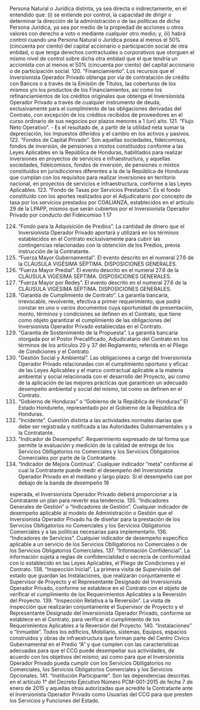 Persona Natural o Jurídica distinta, ya sea directa o indirectamente, en el entendido
que: (i) se entiende por control, la capacidad de dirigir o determinar la dirección de la
administración o de las políticas de dicha Persona Jurídica, ya sea por medio de la
propiedad de acciones u otros valores con derecho a voto o mediante cualquier otro
medio; y, (ii) habrá control cuando una Persona Natural o Jurídica posea al menos el
50% (cincuenta por ciento) del capital accionario o participación social de otra entidad, o
que tenga derechos contractuales o corporativos que otorguen el mismo nivel de control
sobre dicha otra entidad que el que tendría un accionista con al menos el 50%
(cincuenta por ciento) del capital accionario o de participación social.
120. “Financiamiento”. Los recursos que el Inversionista Operador Privado obtenga por
vía de contratación de crédito con Bancos o a través de la Emisión de Títulos, las
coberturas de los mismos y/o los productos de los Financiamientos, así como los
refinanciamientos de los créditos originales que obtenga el Inversionista Operador
Privado a través de cualquier instrumento de deuda, exclusivamente para el
cumplimiento de las obligaciones derivadas del Contrato, con excepción de los créditos
recibidos de proveedores en el curso ordinario de sus negocios por plazos menores a 1
(un) año.
121. “Flujo Neto Operativo”. - Es el resultado de, a partir de la utilidad neta sumar la
depreciación, los impuestos diferidos y el cambio en los activos y pasivos.
122. “Fondos de Capital Privado”. Son aquellas sociedades, fideicomisos, fondos de
inversión, de pensiones o mixtos constituidos conforme a las Leyes Aplicables en la
República de Honduras, habilitados para realizar inversiones en proyectos de servicios
e infraestructura, y aquellas sociedades, fideicomisos, fondos de inversión, de
pensiones o mixtos constituidos en jurisdicciones diferentes a la de la República de
Honduras que cumplan con los requisitos para realizar inversiones en territorio nacional,
en proyectos de servicios e infraestructura, conforme a las Leyes Aplicables.
123. “Fondo de Tasas por Servicios Prestados”. Es el fondo constituido con los
aportes realizados por el Adjudicatario por concepto de tasa por los servicios prestados
por COALIANZA, establecidos en el artículo 29 de la LPAPP, mismos que serán
cubiertos por el Inversionista Operador Privado por conducto del Fideicomiso 1
17

124. “Fondo para la Adquisición de Predios”. La cantidad de dinero que el
Inversionista Operador Privado aportará y utilizará en los términos establecidos en el
Contrato exclusivamente para cubrir las contingencias relacionadas con la obtención de
los Predios, previa instrucción de la Contratante.
125. “Fuerza Mayor Gubernamental”. El evento descrito en el numeral 27.6 de la
CLÁUSULA VIGÉSIMA SÉPTIMA. DISPOSICIONES GENERALES.
126. “Fuerza Mayor Predial”. El evento descrito en el numeral 27.6 de la CLÁUSULA
VIGÉSIMA SÉPTIMA. DISPOSICIONES GENERALES.
127. “Fuerza Mayor por Redes”. El evento descrito en el numeral 27.6 de la
CLÁUSULA VIGÉSIMA SÉPTIMA. DISPOSICIONES GENERALES.
128. “Garantía de Cumplimiento de Contrato”. La garantía bancaria, irrevocable,
revolvente, efectiva a primer requerimiento, que podrá constar en uno o varios
documentos cuya oportunidad de presentación, monto, términos y condiciones se
definen en el Contrato, que tiene como objeto garantizar el cumplimiento de las
obligaciones del Inversionista Operador Privado establecidas en el Contrato.
129. “Garantía de Sostenimiento de la Propuesta”. La garantía bancaria otorgada por
el Postor Precalificado, Adjudicatario del Contrato en los términos de los artículos 20 y
37 del Reglamento, referida en el Pliego de Condiciones y el Contrato.
130. “Gestión Social y Ambiental”. Las obligaciones a cargo del Inversionista Operador
Privado relacionadas con el cumplimiento oportuno y eficaz de las Leyes Aplicables y el
marco contractual aplicable a la materia ambiental y social relacionada con el desarrollo
del Proyecto, así como de la aplicación de las mejores prácticas que garanticen un
adecuado desempeño ambiental y social del mismo, tal como se definen en el Contrato.
131. “Gobierno de Honduras” o “Gobierno de la República de Honduras” El
Estado Hondureño, representado por el Gobierno de la República de Honduras.
132. “Incidente”. Cuestión distinta a las actividades normales diarias que debe ser
registrada y notificada a las Autoridades Gubernamentales y a la Contratante.
133. “Indicador de Desempeño”. Requerimiento expresado de tal forma que permite la
evaluación y medición de la calidad de entrega de los Servicios Oblligatorios no
Comerciales y los Servicios Obligatorios Comerciales por parte de la Contratante.
134. “Indicador de Mejora Continua”. Cualquier indicador “meta” conforme al cual la
Contratante puede medir el desempeño del Inversionista Operador Privado en el
mediano y largo plazo. Si el desempeño cae por debajo de la banda de desempeño
18

esperada, el Inversionista Operador Privado deberá proporcionar a la Contratante un
plan para revertir esa tendencia.
135. “Indicadores Generales de Gestión” o “Indicadores de Gestión”. Cualquier
indicador de desempeño aplicable al modelo de Administración o Gestión que el
Inversionista Operador Privado ha de diseñar para la prestación de los Servicios
Oblligatorios no Comerciales y los Servicios Obligatorios Comerciales y a las políticas
necesarias para implementarlo.
136. “Indicadores de Servicios”. Cualquier indicador de desempeño específico
aplicable a un servicio de los Servicios Oblligatorios no Comerciales o de los Servicios
Obligatorios Comerciales.
137. “Información Confidencial”. La información sujeta a reglas de confidencialidad o
secrecía de conformidad con lo establecido en las Leyes Aplicables, el Pliego de
Condiciones y el Contrato.
138. “Inspección Inicial”. La primera visita de Supervisión del estado que guardan las
Instalaciones, que realizarán conjuntamente el Supervisor de Proyecto y el
Representante Designado del Inversionista Operador Privado, conforme se establece
en el Contrato con el objeto de verificar el cumplimiento de los Requerimientos
Aplicables a la Reversión del Proyecto.
139. “Inspección Relativa a la Reversión”. La visita de inspección que realizarán
conjuntamente el Supervisor de Proyecto y el Representante Designado del
Inversionista Operador Privado, conforme se establece en el Contrato, para verificar el
cumplimiento de los Requerimientos Aplicables a la Reversión del Proyecto.
140. “Instalaciones” o “Inmueble”. Todos los edificios, Mobiliario, sistemas, Equipos,
espacios construidos y obras de infraestructura que forman parte del Centro Cívico
Gubernamental en el Predio “A” y que cumplen con las características adecuadas para
que el CCG puede desempeñar sus actividades, de acuerdo con los objetivos del
mismo; así como para que el Inversionista Operador Privado pueda cumplir con los
Servicios Oblligatorios no Comerciales, los Servicios Obligatorios Comerciales y los
Servicios Opcionales.
141. “Institución Participante”. Son las dependencias descritas en el artículo 1° del
Decreto Ejecutivo Número PCM-001-2015 de fecha 7 de enero de 2015 y aquellas otras
autorizadas que acredite la Contratante ante el Inversionista Operador Privado como
Usuarias del CCG para que presten los Servicios y Funciones del Estado.
